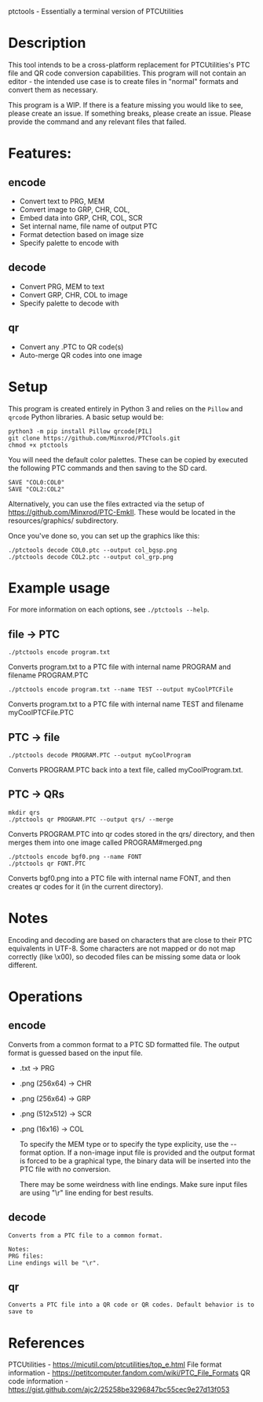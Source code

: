 ptctools - Essentially a terminal version of PTCUtilities

# Description

This tool intends to be a cross-platform replacement for PTCUtilities's PTC file and QR code conversion capabilities.
This program will not contain an editor - the intended use case is to create files in "normal" formats and convert them as necessary.

This program is a WIP. 
If there is a feature missing you would like to see, please create an issue.
If something breaks, please create an issue. Please provide the command and any relevant files that failed.

# Features:
## encode
* Convert text to PRG, MEM
* Convert image to GRP, CHR, COL, 
* Embed data into GRP, CHR, COL, SCR 
* Set internal name, file name of output PTC
* Format detection based on image size
* Specify palette to encode with

## decode
* Convert PRG, MEM to text
* Convert GRP, CHR, COL to image
* Specify palette to decode with

## qr
* Convert any .PTC to QR code(s)
* Auto-merge QR codes into one image

# Setup
This program is created entirely in Python 3 and relies on the `Pillow` and `qrcode` Python libraries. A basic setup would be:
```
python3 -m pip install Pillow qrcode[PIL]
git clone https://github.com/Minxrod/PTCTools.git
chmod +x ptctools
```

You will need the default color palettes. These can be copied by executed the following PTC commands and then saving to the SD card.
```
SAVE "COL0:COL0"
SAVE "COL2:COL2"
```
Alternatively, you can use the files extracted via the setup of https://github.com/Minxrod/PTC-EmkII. These would be located in the resources/graphics/ subdirectory.

Once you've done so, you can set up the graphics like this:
```shell
./ptctools decode COL0.ptc --output col_bgsp.png
./ptctools decode COL2.ptc --output col_grp.png
```

# Example usage
For more information on each options, see `./ptctools --help`.

## file -> PTC
```
./ptctools encode program.txt
```
Converts program.txt to a PTC file with internal name PROGRAM and filename PROGRAM.PTC
```
./ptctools encode program.txt --name TEST --output myCoolPTCFile
```
Converts program.txt to a PTC file with internal name TEST and filename myCoolPTCFile.PTC

## PTC -> file
```
./ptctools decode PROGRAM.PTC --output myCoolProgram
```
Converts PROGRAM.PTC back into a text file, called myCoolProgram.txt.

## PTC -> QRs
```
mkdir qrs
./ptctools qr PROGRAM.PTC --output qrs/ --merge
```
Converts PROGRAM.PTC into qr codes stored in the qrs/ directory, and then merges them into one image called PROGRAM#merged.png
```
./ptctools encode bgf0.png --name FONT
./ptctools qr FONT.PTC
```
Converts bgf0.png into a PTC file with internal name FONT, and then creates qr codes for it (in the current directory).

# Notes

Encoding and decoding are based on characters that are close to their PTC equivalents in UTF-8.
Some characters are not mapped or do not map correctly (like \x00), so decoded files can be missing some data or look different.

# Operations

## encode
Converts from a common format to a PTC SD formatted file. The output format is guessed based on the input file.
*	.txt	->	PRG
*	.png (256x64)	->	CHR
*	.png (256x64)	->	GRP
*	.png (512x512)	->	SCR
*	.png (16x16)	->	COL
	
	To specify the MEM type or to specify the type explicity, use the --format option. If a non-image input file is provided
	and the output format is forced to be a graphical type, the binary data will be inserted into the PTC file with no conversion.
	
	There may be some weirdness with line endings. Make sure input files are using "\r" line ending for best results.

## decode
	Converts from a PTC file to a common format.
	
	Notes:
	PRG files:
	Line endings will be "\r".

## qr
	Converts a PTC file into a QR code or QR codes. Default behavior is to save to 
	
# References
PTCUtilities - https://micutil.com/ptcutilities/top_e.html
File format information - https://petitcomputer.fandom.com/wiki/PTC_File_Formats
QR code information - https://gist.github.com/ajc2/25258be3296847bc55cec9e27d13f053
